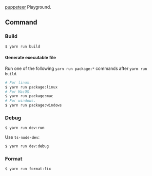[puppeteer](https://github.com/puppeteer/puppeteer) Playground.

## Command

### Build

```bash
$ yarn run build
```

#### Generate executable file

Run one of the following `yarn run package:*` commands after `yarn run build`.

```bash
# For linux.
$ yarn run package:linux
# For MacOS.
$ yarn run package:mac
# For windows.
$ yarn run package:windows
```

### Debug

```bash
$ yarn run dev:run
```

Use `ts-node-dev`:

```bash
$ yarn run dev:debug
```

### Format

```bash
$ yarn run format:fix
```
